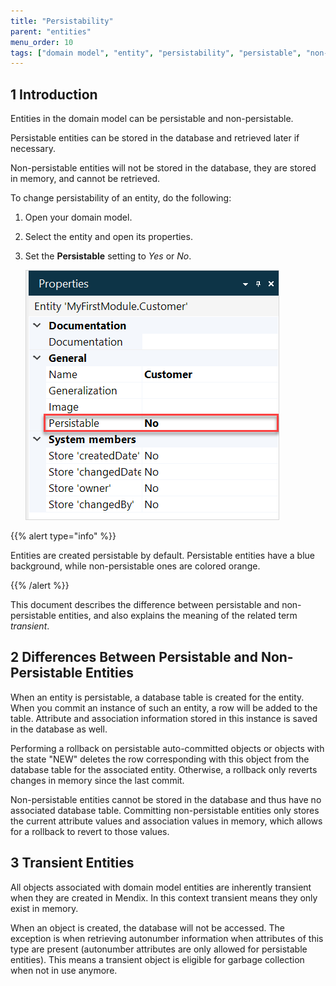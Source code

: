 ```yaml
---
title: "Persistability"
parent: "entities"
menu_order: 10
tags: ["domain model", "entity", "persistability", "persistable", "non-persistable", "transient"]
---
```


## 1 Introduction 

Entities in the domain model can be persistable and non-persistable.

Persistable entities can be stored in the database and retrieved later if necessary.

Non-persistable entities will not be stored in the database, they are stored in memory, and cannot be retrieved.   

To change persistability of an entity, do the following:

1. Open your domain model.

2. Select the entity and open its properties. 

3.  Set the **Persistable** setting to *Yes* or *No*. 

	![](attachments/persistability/dm-persistable-property.png)

{{% alert type="info" %}}

Entities are created persistable by default. Persistable entities have a blue background, while non-persistable ones are colored orange. 

{{% /alert %}}

This document describes the difference between persistable and non-persistable entities, and also explains the meaning of the related term *transient*.

## 2 Differences Between Persistable and Non-Persistable Entities

When an entity is persistable, a database table is created for the entity. When you commit an instance of such an entity, a row will be added to the table. Attribute and association information stored in this instance is saved in the database as well.

Performing a rollback on persistable auto-committed objects or objects with the state "NEW" deletes the row corresponding with this object from the database table for the associated entity. Otherwise, a rollback only reverts changes in memory since the last commit.

Non-persistable entities cannot be stored in the database and thus have no associated database table. Committing non-persistable entities only stores the current attribute values and association values in memory, which allows for a rollback to revert to those values.

## 3 Transient Entities

All objects associated with domain model entities are inherently transient when they are created in Mendix. In this context transient means they only exist in memory.

When an object is created, the database will not be accessed. The exception is when retrieving autonumber information when attributes of this type are present (autonumber attributes are only allowed for persistable entities). This means a transient object is eligible for garbage collection when not in use anymore.
